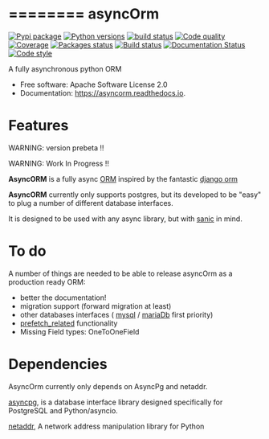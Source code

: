 ========
asyncOrm
========

[![Pypi package](https://img.shields.io/pypi/v/asyncorm.svg)](https://pypi.python.org/pypi/asyncorm) [![Python versions](https://img.shields.io/pypi/pyversions/asyncorm.svg)](https://pypi.python.org/pypi/asyncorm) [![build status](https://travis-ci.org/monobot/asyncorm.svg?branch=development)](https://travis-ci.org/monobot/asyncorm) [![Code quality](https://api.codacy.com/project/badge/Grade/86ee891909654fc0a294849d0a436109)](https://www.codacy.com/app/monobot/asyncorm?utm_source=github.com&amp;utm_medium=referral&amp;utm_content=monobot/asyncorm&amp;utm_campaign=Badge_Grade) [![Coverage](https://api.codacy.com/project/badge/Coverage/86ee891909654fc0a294849d0a436109)](https://www.codacy.com/app/monobot/asyncorm?utm_source=github.com&amp;utm_medium=referral&amp;utm_content=monobot/asyncorm&amp;utm_campaign=Badge_Coverage) [![Packages status](https://pyup.io/repos/github/monobot/asyncorm/shield.svg)](https://pyup.io/account/repos/github/monobot/asyncorm/) [![Build status](https://travis-ci.org/monobot/asyncorm.svg?branch=development)](https://travis-ci.org/monobot/asyncorm) [![Documentation Status](https://readthedocs.org/projects/asyncorm/badge/?version=development)](http://asyncorm.readthedocs.io/en/development/) [![Code style](https://img.shields.io/badge/code%20style-black-000000.svg)](https://github.com/ambv/black)

A fully asynchronous python ORM

-   Free software: Apache Software License 2.0
-   Documentation: <https://asyncorm.readthedocs.io>.

Features
========

WARNING: version prebeta !!

WARNING: Work In Progress !!

**AsyncORM** is a fully async [ORM](https://en.wikipedia.org/wiki/Object-relational_mapping) inspired by the fantastic [django orm](https://docs.djangoproject.com/en/1.11/topics/db/)

**AsyncORM** currently only supports postgres, but its developed to be
"easy" to plug a number of different database interfaces.

It is designed to be used with any async library, but with
[sanic](https://github.com/channelcat/sanic) in mind.

To do
=====

A number of things are needed to be able to release asyncOrm as a
production ready ORM:

-   better the documentation!
-   migration support (forward migration at least)
-   other databases interfaces ( [mysql](https://www.mysql.com/) /
    [mariaDb](https://mariadb.org/) first priority)
-   [prefetch\_related](https://docs.djangoproject.com/en/1.11/ref/models/querysets/#prefetch_related%20support)
    functionality
-   Missing Field types: OneToOneField

Dependencies
============

AsyncOrm currently only depends on AsyncPg and netaddr.

[asyncpg](https://github.com/MagicStack/asyncpg), is a database
interface library designed specifically for PostgreSQL and
Python/asyncio.

[netaddr](https://github.com/drkjam/netaddr), A network address
manipulation library for Python
